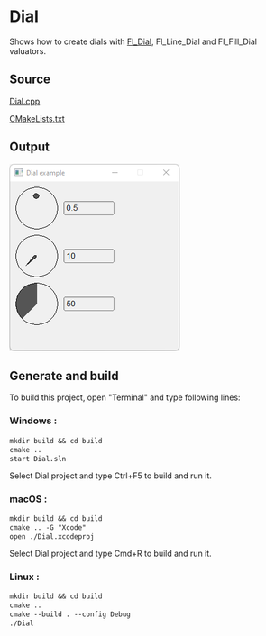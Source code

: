 # Dial

Shows how to create dials with [Fl_Dial](https://www.fltk.org/doc-1.3/classFl__Dial.html), Fl_Line_Dial and Fl_Fill_Dial valuators.

## Source

[Dial.cpp](Dial.cpp)

[CMakeLists.txt](CMakeLists.txt)

## Output

![output](../../../docs/Pictures/Examples/Dial.png)

## Generate and build

To build this project, open "Terminal" and type following lines:

### Windows :

``` shell
mkdir build && cd build
cmake .. 
start Dial.sln
```

Select Dial project and type Ctrl+F5 to build and run it.

### macOS :

``` shell
mkdir build && cd build
cmake .. -G "Xcode"
open ./Dial.xcodeproj
```

Select Dial project and type Cmd+R to build and run it.

### Linux :

``` shell
mkdir build && cd build
cmake .. 
cmake --build . --config Debug
./Dial
```
